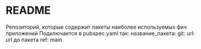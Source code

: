# README #

Репозиторий, которые содержит пакеты наиболее используемых фич приложений
Подключается в pubspec.yaml так:
название_пакета:
  git:
    url: url до пакета
    ref: main